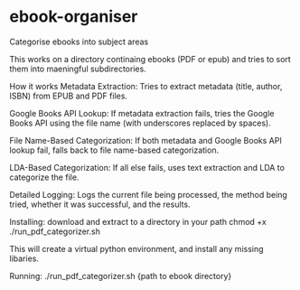 # ebook-organiser
Categorise ebooks into subject areas

This works on a directory continaing ebooks (PDF or epub) and tries to sort them into maeningful subdirectories.


How it works
Metadata Extraction:
Tries to extract metadata (title, author, ISBN) from EPUB and PDF files.

Google Books API Lookup:
If metadata extraction fails, tries the Google Books API using the file name (with underscores replaced by spaces).

File Name-Based Categorization:
If both metadata and Google Books API lookup fail, falls back to file name-based categorization.

LDA-Based Categorization:
If all else fails, uses text extraction and LDA to categorize the file.

Detailed Logging:
Logs the current file being processed, the method being tried, whether it was successful, and the results.

Installing:
download and extract to a directory in your path
chmod +x ./run_pdf_categorizer.sh 

This will create a virtual python environment, and install any missing libaries.

Running: 
./run_pdf_categorizer.sh {path to ebook directory}
